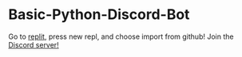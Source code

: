 # Basic-Python-Discord-Bot
Go to [replit](replit.com), press new repl, and choose import from github!
Join the [Discord server!](https://discord.com/invite/nHVjHJyp7v)
